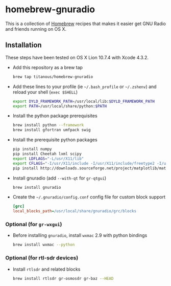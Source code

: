 # homebrew-gnuradio

This is a collection of [Homebrew](https://github.com/mxcl/homebrew) recipes
that makes it easier get GNU Radio and friends running on OS X.

## Installation

These steps have been tested on OS X Lion 10.7.4 with Xcode 4.3.2.

- Add this repository as a brew tap

  ```sh
  brew tap titanous/homebrew-gnuradio
  ```

- Add these lines to your profile (ie `~/.bash_profile` or `~/.zshenv`) and reload
  your shell (`exec $SHELL`)

  ```sh
  export DYLD_FRAMEWORK_PATH=/usr/local/lib:$DYLD_FRAMEWORK_PATH
  export PATH=/usr/local/share/python:$PATH
  ```

- Install the python package prerequisites

  ```sh
  brew install python --framework
  brew install gfortran umfpack swig
  ```

- Install the prerequisite python packages

  ```sh
  pip install numpy
  pip install Cheetah lxml scipy
  export LDFLAGS="-L/usr/X11/lib"
  export CFLAGS="-I/usr/X11/include -I/usr/X11/include/freetype2 -I/usr/X11/include/libpng12"
  pip install http://downloads.sourceforge.net/project/matplotlib/matplotlib/matplotlib-1.1.1/matplotlib-1.1.1.tar.gz
  ```

- Install gnuradio (add `--with-qt` for `gr-qtgui`)

  ```sh
  brew install gnuradio
  ```
- Create the `~/.gnuradio/config.conf` config file for custom block support

  ```ini
  [grc]
  local_blocks_path=/usr/local/share/gnuradio/grc/blocks
  ```

### Optional (for `gr-wxgui`)

- Before installing `gnuradio`, install `wxmac` 2.9 with python bindings

  ```sh
  brew install wxmac --python
  ```

### Optional (for rtl-sdr devices)

- Install `rtlsdr` and related blocks

  ```sh
  brew install rtlsdr gr-osmosdr gr-baz --HEAD
  ```
